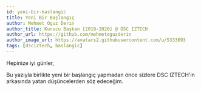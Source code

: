 ```yaml
---
id: yeni-bir-baslangic
title: Yeni Bir Başlangıç
author: Mehmet Oguz Derin
author_title: Kurucu Başkan [2019-2020] @ DSC IZTECH
author_url: https://github.com/mehmetoguzderin
author_image_url: https://avatars2.githubusercontent.com/u/5333693
tags: [dsciztech, baslangic]
---
```


Hepinize iyi günler,


Bu yazıyla birlikte yeni bir başlangıç yapmadan önce sizlere
DSC IZTECH'in arkasında yatan düşüncelerden söz edeceğim.